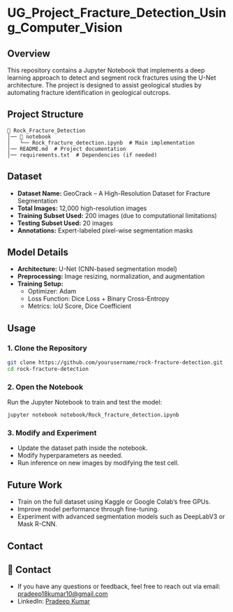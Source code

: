 # UG_Project_Fracture_Detection_Using_Computer_Vision

## **Overview**
This repository contains a Jupyter Notebook that implements a deep learning approach to detect and segment rock fractures using the U-Net architecture. The project is designed to assist geological studies by automating fracture identification in geological outcrops.

## **Project Structure**
```
📂 Rock_Fracture_Detection
│── 📂 notebook
│   └── Rock_fracture_detection.ipynb  # Main implementation
│── README.md  # Project documentation
│── requirements.txt  # Dependencies (if needed)
```

## **Dataset**
- **Dataset Name:** GeoCrack – A High-Resolution Dataset for Fracture Segmentation
- **Total Images:** 12,000 high-resolution images
- **Training Subset Used:** 200 images (due to computational limitations)
- **Testing Subset Used:** 20 images
- **Annotations:** Expert-labeled pixel-wise segmentation masks

## **Model Details**
- **Architecture:** U-Net (CNN-based segmentation model)
- **Preprocessing:** Image resizing, normalization, and augmentation
- **Training Setup:**
  - Optimizer: Adam
  - Loss Function: Dice Loss + Binary Cross-Entropy
  - Metrics: IoU Score, Dice Coefficient

## **Usage**
### **1. Clone the Repository**
```bash
git clone https://github.com/yourusername/rock-fracture-detection.git
cd rock-fracture-detection
```

### **2. Open the Notebook**
Run the Jupyter Notebook to train and test the model:
```bash
jupyter notebook notebook/Rock_fracture_detection.ipynb
```

### **3. Modify and Experiment**
- Update the dataset path inside the notebook.
- Modify hyperparameters as needed.
- Run inference on new images by modifying the test cell.

## **Future Work**
- Train on the full dataset using Kaggle or Google Colab’s free GPUs.
- Improve model performance through fine-tuning.
- Experiment with advanced segmentation models such as DeepLabV3 or Mask R-CNN.


## **Contact**
## 📧 Contact
- If you have any questions or feedback, feel free to reach out via email: pradeep18kumar10@gmail.com  
- LinkedIn: [Pradeep Kumar](https://www.linkedin.com/in/pradeep-kumar-bba090320/)

